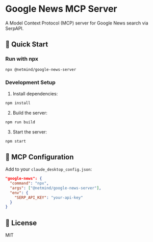 # Google News MCP Server

A Model Context Protocol (MCP) server for Google News search via SerpAPI.

## 🚀 Quick Start

### Run with npx
```bash
npx @netmind/google-news-server
```

### Development Setup
1. Install dependencies:
```bash
npm install
```

2. Build the server:
```bash
npm run build
```

3. Start the server:
```bash
npm start
```

## 🔧 MCP Configuration

Add to your `claude_desktop_config.json`:
```json
"google-news": {
  "command": "npx",
  "args": ["@netmind/google-news-server"],
  "env": {
    "SERP_API_KEY": "your-api-key"
  }
}
```

## 📝 License
MIT
